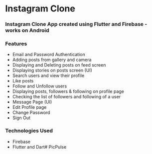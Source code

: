 # Instagram Clone

### Instagram Clone App created using Flutter and Firebase - works on Android

### Features

- Email and Password Authentication
- Adding posts from gallery and camera
- Displaying and Deleting posts on feed screen
- Displaying stories on posts screen (UI)
- Search users and view their profile
- Like posts
- Follow and Unfollow users
- Displaying posts, followers & following on profile page
- Checking the list of followers and following of a user
- Message Page (UI)
- Edit Profile page
- Change Password
- Sign Out

### Technologies Used
- Firebase
- Flutter and Dart#   P i c P u l s e  
 